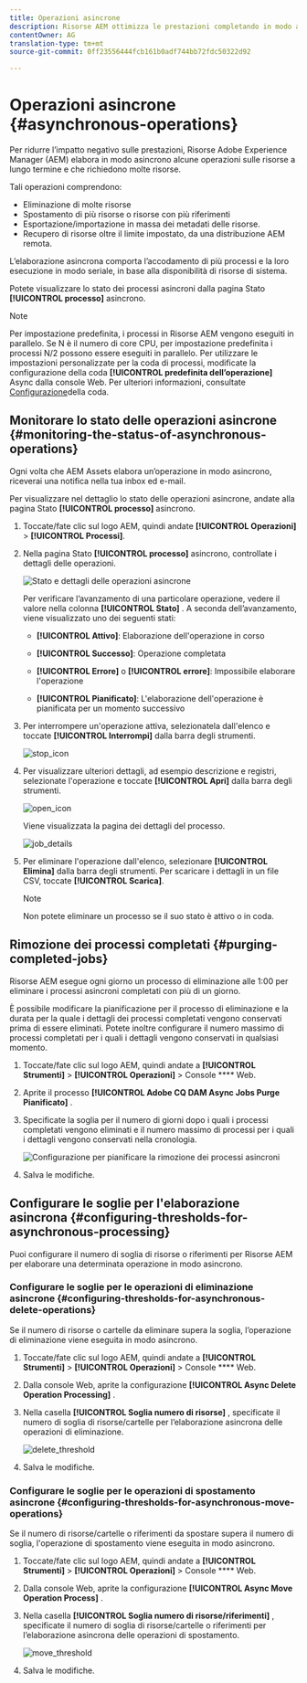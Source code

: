 ```yaml
---
title: Operazioni asincrone
description: Risorse AEM ottimizza le prestazioni completando in modo asincrono alcune attività che richiedono risorse.
contentOwner: AG
translation-type: tm+mt
source-git-commit: 0ff23556444fcb161b0adf744bb72fdc50322d92

---
```



# Operazioni asincrone {#asynchronous-operations}

Per ridurre l’impatto negativo sulle prestazioni, Risorse Adobe Experience Manager (AEM) elabora in modo asincrono alcune operazioni sulle risorse a lungo termine e che richiedono molte risorse.

Tali operazioni comprendono:

* Eliminazione di molte risorse
* Spostamento di più risorse o risorse con più riferimenti
* Esportazione/importazione in massa dei metadati delle risorse.
* Recupero di risorse oltre il limite impostato, da una distribuzione AEM remota.

L’elaborazione asincrona comporta l’accodamento di più processi e la loro esecuzione in modo seriale, in base alla disponibilità di risorse di sistema.

Potete visualizzare lo stato dei processi asincroni dalla pagina Stato **[!UICONTROL processo]** asincrono.

>[!NOTE]
>
>Per impostazione predefinita, i processi in Risorse AEM vengono eseguiti in parallelo. Se N è il numero di core CPU, per impostazione predefinita i processi N/2 possono essere eseguiti in parallelo. Per utilizzare le impostazioni personalizzate per la coda di processi, modificate la configurazione della coda **[!UICONTROL predefinita dell’operazione]** Async dalla console Web. Per ulteriori informazioni, consultate [Configurazione](https://sling.apache.org/documentation/bundles/apache-sling-eventing-and-job-handling.html#queue-configurations)della coda.

## Monitorare lo stato delle operazioni asincrone {#monitoring-the-status-of-asynchronous-operations}

Ogni volta che AEM Assets elabora un’operazione in modo asincrono, riceverai una notifica nella tua inbox ed e-mail.

Per visualizzare nel dettaglio lo stato delle operazioni asincrone, andate alla pagina Stato **[!UICONTROL processo]** asincrono.

1. Toccate/fate clic sul logo AEM, quindi andate **[!UICONTROL Operazioni]** > **[!UICONTROL Processi]**.
1. Nella pagina Stato **[!UICONTROL processo]** asincrono, controllate i dettagli delle operazioni.

   ![Stato e dettagli delle operazioni asincrone](assets/AsyncOperation-status.png)

   Per verificare l’avanzamento di una particolare operazione, vedere il valore nella colonna **[!UICONTROL Stato]** . A seconda dell’avanzamento, viene visualizzato uno dei seguenti stati:

   * **[!UICONTROL Attivo]**: Elaborazione dell&#39;operazione in corso

   * **[!UICONTROL Successo]**: Operazione completata

   * **[!UICONTROL Errore]** o **[!UICONTROL errore]**: Impossibile elaborare l&#39;operazione

   * **[!UICONTROL Pianificato]**: L&#39;elaborazione dell&#39;operazione è pianificata per un momento successivo

1. Per interrompere un&#39;operazione attiva, selezionatela dall&#39;elenco e toccate **[!UICONTROL Interrompi]** dalla barra degli strumenti.

   ![stop_icon](assets/stop_icon.png)

1. Per visualizzare ulteriori dettagli, ad esempio descrizione e registri, selezionate l&#39;operazione e toccate **[!UICONTROL Apri]** dalla barra degli strumenti.

   ![open_icon](assets/open_icon.png)

   Viene visualizzata la pagina dei dettagli del processo.

   ![job_details](assets/job_details.png)

1. Per eliminare l&#39;operazione dall&#39;elenco, selezionare **[!UICONTROL Elimina]** dalla barra degli strumenti. Per scaricare i dettagli in un file CSV, toccate **[!UICONTROL Scarica]**.

   >[!NOTE]
   >
   >Non potete eliminare un processo se il suo stato è attivo o in coda.

## Rimozione dei processi completati {#purging-completed-jobs}

Risorse AEM esegue ogni giorno un processo di eliminazione alle 1:00 per eliminare i processi asincroni completati con più di un giorno.

È possibile modificare la pianificazione per il processo di eliminazione e la durata per la quale i dettagli dei processi completati vengono conservati prima di essere eliminati. Potete inoltre configurare il numero massimo di processi completati per i quali i dettagli vengono conservati in qualsiasi momento.

1. Toccate/fate clic sul logo AEM, quindi andate a **[!UICONTROL Strumenti]** > **[!UICONTROL Operazioni]** > Console **** Web.
1. Aprite il processo **[!UICONTROL Adobe CQ DAM Async Jobs Purge Pianificato]** .
1. Specificate la soglia per il numero di giorni dopo i quali i processi completati vengono eliminati e il numero massimo di processi per i quali i dettagli vengono conservati nella cronologia.

   ![Configurazione per pianificare la rimozione dei processi asincroni](assets/configmgr_purge_asyncjobs.png)

1. Salva le modifiche.

## Configurare le soglie per l&#39;elaborazione asincrona {#configuring-thresholds-for-asynchronous-processing}

Puoi configurare il numero di soglia di risorse o riferimenti per Risorse AEM per elaborare una determinata operazione in modo asincrono.

### Configurare le soglie per le operazioni di eliminazione asincrone {#configuring-thresholds-for-asynchronous-delete-operations}

Se il numero di risorse o cartelle da eliminare supera la soglia, l’operazione di eliminazione viene eseguita in modo asincrono.

1. Toccate/fate clic sul logo AEM, quindi andate a **[!UICONTROL Strumenti]** > **[!UICONTROL Operazioni]** > Console **** Web.
1. Dalla console Web, aprite la configurazione **[!UICONTROL Async Delete Operation Processing]** .
1. Nella casella **[!UICONTROL Soglia numero di risorse]** , specificate il numero di soglia di risorse/cartelle per l’elaborazione asincrona delle operazioni di eliminazione.

   ![delete_threshold](assets/delete_threshold.png)

1. Salva le modifiche.

### Configurare le soglie per le operazioni di spostamento asincrone {#configuring-thresholds-for-asynchronous-move-operations}

Se il numero di risorse/cartelle o riferimenti da spostare supera il numero di soglia, l&#39;operazione di spostamento viene eseguita in modo asincrono.

1. Toccate/fate clic sul logo AEM, quindi andate a **[!UICONTROL Strumenti]** > **[!UICONTROL Operazioni]** > Console **** Web.
1. Dalla console Web, aprite la configurazione **[!UICONTROL Async Move Operation Process]** .
1. Nella casella **[!UICONTROL Soglia numero di risorse/riferimenti]** , specificate il numero di soglia di risorse/cartelle o riferimenti per l’elaborazione asincrona delle operazioni di spostamento.

   ![move_threshold](assets/move_threshold.png)

1. Salva le modifiche.
